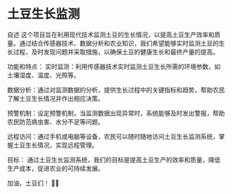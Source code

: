 # 土豆生长监测
自述
这个项目旨在利用现代技术监测土豆的生长情况，以提高土豆生产效率和质量。通过结合传感器技术、数据分析和农业知识，我们希望能够实时监测土豆的生长过程，及时发现问题并采取措施，以确保土豆的健康生长和最终产量的提高。

功能和特点：
实时监测：利用传感器技术实时监测土豆生长所需的环境参数，如土壤湿度、温度、光照等。

数据分析：通过对监测数据的分析，提供生长过程中的关键指标和趋势，帮助农民了解土豆生长情况并作出相应决策。

预警机制：设定预警机制，当监测数据出现异常时，系统能够及时发出警报，帮助农民防范病虫害、水分不足等问题。

远程访问：通过手机或电脑等设备，农民可以随时随地访问土豆生长监测系统，掌握土豆生长情况，实现远程管理。

目标：
通过土豆生长监测系统，我们的目标是提高土豆生产的效率和质量，降低生产成本，促进农业的可持续发展。

加油，土豆们！ 🥔💪
